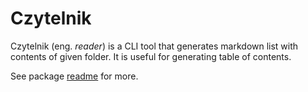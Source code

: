 # Czytelnik

Czytelnik (eng. _reader_) is a CLI tool that generates markdown list with contents of given folder.
It is useful for generating table of contents.

See package [readme](pacakges/../example/README.md) for more.
